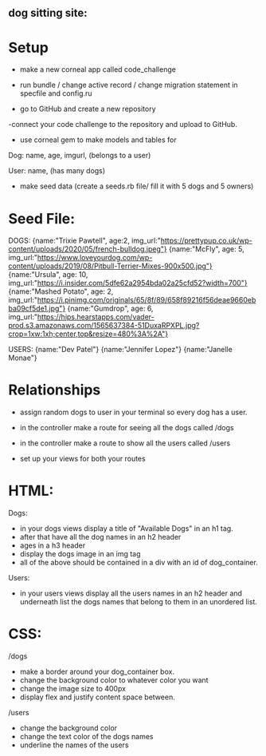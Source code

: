 ## dog sitting site:

# Setup

- make a new corneal app called code_challenge

- run bundle / change active record / change migration  statement in specfile and config.ru 

- go to GitHub and create a new repository 

-connect your code challenge to the repository and upload to GitHub.

- use corneal gem to make models and tables for 

Dog: name, age, imgurl, (belongs to a user)

User: name, (has many dogs)

- make seed data (create a seeds.rb file/ fill it with 5 dogs and 5 owners)

# Seed File:

DOGS:
{name:"Trixie Pawtell", age:2, img_url:"https://prettypup.co.uk/wp-content/uploads/2020/05/french-bulldog.jpeg"}
{name:"McFly", age: 5, img_url:"https://www.loveyourdog.com/wp-content/uploads/2019/08/Pitbull-Terrier-Mixes-900x500.jpg"}
{name:"Ursula", age: 10, img_url:"https://i.insider.com/5dfe62a2954bda02a25cfd52?width=700"}
{name:"Mashed Potato", age: 2, img_url:"https://i.pinimg.com/originals/65/8f/89/658f89216f56deae9660ebba09cf5de1.jpg"}
{name:"Gumdrop", age: 6, img_url:"https://hips.hearstapps.com/vader-prod.s3.amazonaws.com/1565637384-51DuxaRPXPL.jpg?crop=1xw:1xh;center,top&resize=480%3A%2A"}

USERS:
{name:"Dev Patel"}
{name:"Jennifer Lopez"}
{name:"Janelle Monae"}

# Relationships 

- assign random dogs to user in your terminal so every dog has a user. 

- in the controller make a route for seeing all the dogs called /dogs

- in the controller make a route to show all the users called /users

- set up your views for both your routes

# HTML:

Dogs:
- in your dogs views display a title of "Available Dogs" in an h1 tag. 
- after that have all the dog names in an h2 header
- ages in a h3 header
- display the dogs image in an img tag
- all of the above should be contained in a div with an id of dog_container. 

Users:
- in your users views display all the users names in an h2 header and underneath list the dogs names that belong to them in an unordered list.

# CSS: 
/dogs
- make a border around your dog_container box. 
- change the background color to whatever color you want 
- change the image size to 400px
- display flex and justify content space between. 

/users 
- change the background color 
- change the text color of the dogs names
- underline the names of the users 

